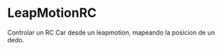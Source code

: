 LeapMotionRC
============

Controlar un RC Car desde un leapmotion, mapeando la posicion de un dedo.
